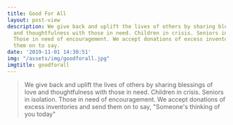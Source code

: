 ```yaml
---
title: Good For All
layout: post-view
description: We give back and uplift the lives of others by sharing blessings of love
  and thoughtfulness with those in need. Children in crisis. Seniors in isolation.
  Those in need of encouragement. We accept donations of excess inventories and send
  them on to say.
date: '2019-11-01 14:30:51'
img: "/assets/img/goodforall.jpg"
imgtitle: goodforall
---
```


> We give back and uplift the lives of others by sharing blessings of love and thoughtfulness with those in need. Children in crisis. Seniors in isolation. Those in need of encouragement. We accept donations of excess inventories and send them on to say, "Someone's thinking of you today"